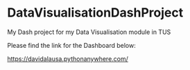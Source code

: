 # DataVisualisationDashProject
My Dash project for my Data Visualisation module in TUS

Please find the link for the Dashboard below:

https://davidalausa.pythonanywhere.com/
